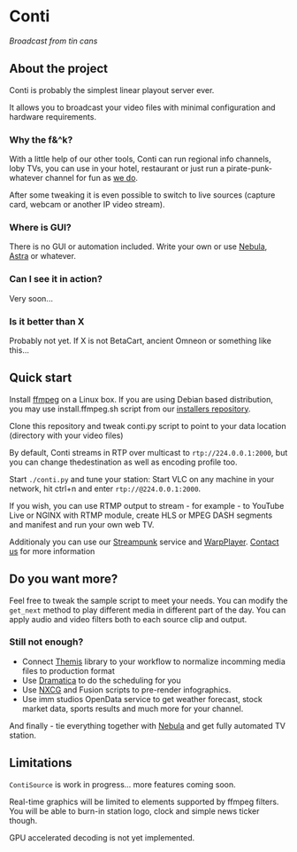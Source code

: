Conti
=====

*Broadcast from tin cans*

About the project
-----------------

Conti is probably the simplest linear playout server ever.

It allows you to broadcast your video files with minimal configuration
and hardware requirements.

### Why the f&^k?

With a little help of our other tools, Conti can run regional info channels,
loby TVs, you can use in your hotel, restaurant or just run a pirate-punk-whatever
channel for fun as [we do](https://nxtv.cz).

After some tweaking it is even possible to switch to live sources (capture card, webcam
or another IP video stream).

### Where is GUI?

There is no GUI or automation included. Write your own or use [Nebula](https://nebulabroadcast.com), [Astra](http://www.aveco.com) or whatever.

### Can I see it in action?

Very soon...

### Is it better than X

Probably not yet. If X is not BetaCart, ancient Omneon or something like this...

Quick start
-----------

Install [ffmpeg](https://www.ffmpeg.org) on a Linux box.
If you are using Debian based distribution, you may use
install.ffmpeg.sh script from our
[installers repository](https://github.com/immstudios/installers).

Clone this repository and tweak conti.py script to point to your data location
(directory with your video files)

By default, Conti streams in RTP over multicast to `rtp://224.0.0.1:2000`,
but you can change thedestination as well as encoding profile too.

Start `./conti.py` and tune your station:
Start VLC on any machine in your network, hit ctrl+n and enter `rtp://@224.0.0.1:2000`.

If you wish, you can use RTMP output to stream - for
example - to YouTube Live or NGINX with RTMP module, create HLS or MPEG DASH segments
and manifest and run your own web TV.

Additionaly you can use our [Streampunk](https://streampunk.cz) service and
[WarpPlayer](http://player.warp.rocks).
[Contact us](mailto:info@nebulabroadcast.com) for more information


Do you want more?
-----------------

Feel free to tweak the sample script to meet your needs.
You can modify the `get_next` method to play different media in
different part of the day. You can apply audio and video filters both to each
source clip and output.

### Still not enough?

 - Connect [Themis](https://github.com/martastain/themis) library
   to your workflow to normalize incomming media files to production format
 - Use [Dramatica](https://github.com/martastain/dramatica) to do the scheduling for you
 - Use [NXCG](https://github.com/martastain/nxcg) and Fusion scripts
   to pre-render infographics.
 - Use imm studios OpenData service to get weather forecast,
   stock market data, sports results and much more for your channel.

And finally - tie everything together with [Nebula](https://github.com/immstudios/nebula)
and get fully automated TV station.


Limitations
-----------

`ContiSource` is work in progress... more features coming soon.

Real-time graphics will be limited to elements supported by ffmpeg filters.
You will be able to burn-in station logo, clock and simple news ticker though.

GPU accelerated decoding is not yet implemented.
